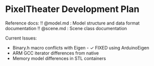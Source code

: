 # PixelTheater Development Plan

Reference docs:
‼️ @model.md : Model structure and data format documentation
‼️ @scene.md : Scene class documentation




Current Issues:
- Binary.h macro conflicts with Eigen - ✓ FIXED using ArduinoEigen
- ARM GCC iterator differences from native
- Memory model differences in STL containers

